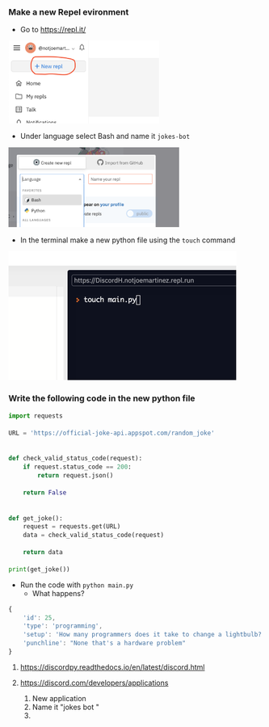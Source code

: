 ###  Make a new Repel evironment

- Go to https://repl.it/

<img src="notes.assets/image-20200919180927141.png" alt="image-20200919180927141" style="zoom: 33%;" />

- Under language select Bash and name it `jokes-bot`

<img src="notes.assets/image-20200919181233484.png" alt="image-20200919181233484" style="zoom: 33%;" />

- In the terminal make a new python file using the `touch` command 

<img src="notes.assets/image-20200919181149273.png" alt="image-20200919181149273" style="zoom: 50%;" />



### Write the following code in the new python file

```python
import requests

URL = 'https://official-joke-api.appspot.com/random_joke'


def check_valid_status_code(request):
    if request.status_code == 200:
        return request.json()

    return False


def get_joke():
    request = requests.get(URL)
    data = check_valid_status_code(request)

    return data
  
print(get_joke())
```

- Run the code with `python main.py`
  - What happens? 



```javascript
{
    'id': 25,
    'type': 'programming', 
    'setup': 'How many programmers does it take to change a lightbulb?',
    'punchline': "None that's a hardware problem"
}
```





1. https://discordpy.readthedocs.io/en/latest/discord.html

1. https://discord.com/developers/applications
   1. New application 
   2. Name it "jokes bot "
   3. 
